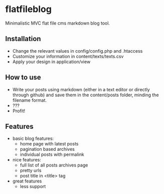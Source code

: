 flatfileblog
============

Minimalistic MVC flat file cms markdown blog tool.

## Installation

- Change the relevant values in config/config.php and .htaccess
- Customize your information in content/texts/texts.csv
- Apply your design in application/view

## How to use

- Write your posts using markdown (either in a text editor or directly through github) and save them in the content/posts folder, minding the filename format.
- ???
- Profit!

## Features

- basic blog features:
  - home page with latest posts
  - pagination based archives
  - individual posts with permalink
- nice features:
  - full list of all posts archives page
  - pretty urls
  - post title in &lt;title&gt; tag
- great features
  - less support
